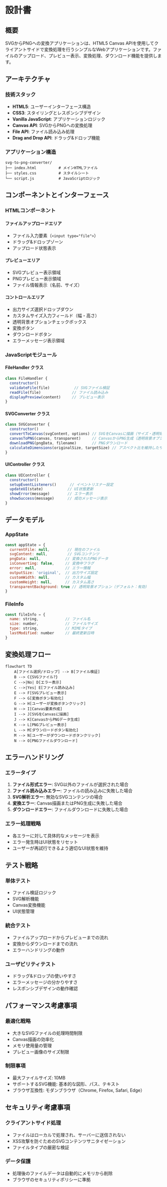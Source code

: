 # 設計書

## 概要

SVGからPNGへの変換アプリケーションは、HTML5 Canvas APIを使用してクライアントサイドで変換処理を行うシンプルなWebアプリケーションです。ファイルのアップロード、プレビュー表示、変換処理、ダウンロード機能を提供します。

## アーキテクチャ

### 技術スタック
- **HTML5**: ユーザーインターフェース構造
- **CSS3**: スタイリングとレスポンシブデザイン
- **Vanilla JavaScript**: アプリケーションロジック
- **Canvas API**: SVGからPNGへの変換処理
- **File API**: ファイル読み込み処理
- **Drag and Drop API**: ドラッグ&ドロップ機能

### アプリケーション構造
```
svg-to-png-converter/
├── index.html          # メインHTMLファイル
├── styles.css          # スタイルシート
└── script.js           # JavaScriptロジック
```

## コンポーネントとインターフェース

### HTMLコンポーネント

#### ファイルアップロードエリア
- ファイル入力要素（`<input type="file">`）
- ドラッグ&ドロップゾーン
- アップロード状態表示

#### プレビューエリア
- SVGプレビュー表示領域
- PNGプレビュー表示領域
- ファイル情報表示（名前、サイズ）

#### コントロールエリア
- 出力サイズ選択ドロップダウン
- カスタムサイズ入力フィールド（幅・高さ）
- 透明背景オプションチェックボックス
- 変換ボタン
- ダウンロードボタン
- エラーメッセージ表示領域

### JavaScriptモジュール

#### FileHandler クラス
```javascript
class FileHandler {
  constructor()
  validateFile(file)           // SVGファイル検証
  readFile(file)              // ファイル読み込み
  displayPreview(content)     // プレビュー表示
}
```

#### SVGConverter クラス
```javascript
class SVGConverter {
  constructor()
  convertToCanvas(svgContent, options) // SVGをCanvasに描画（サイズ・透明背景オプション付き）
  canvasToPNG(canvas, transparent)     // CanvasからPNG生成（透明背景オプション付き）
  downloadPNG(pngData, filename)       // PNGダウンロード
  calculateDimensions(originalSize, targetSize) // アスペクト比を維持したサイズ計算
}
```

#### UIController クラス
```javascript
class UIController {
  constructor()
  setupEventListeners()      // イベントリスナー設定
  updateUI(state)           // UI状態更新
  showError(message)        // エラー表示
  showSuccess(message)      // 成功メッセージ表示
}
```

## データモデル

### AppState
```javascript
const appState = {
  currentFile: null,        // 現在のファイル
  svgContent: null,         // SVGコンテンツ
  pngData: null,           // 変換されたPNGデータ
  isConverting: false,     // 変換中フラグ
  error: null,             // エラー情報
  outputSize: 'original',  // 出力サイズ設定
  customWidth: null,       // カスタム幅
  customHeight: null,      // カスタム高さ
  transparentBackground: true // 透明背景オプション（デフォルト：有効）
}
```

### FileInfo
```javascript
const fileInfo = {
  name: string,            // ファイル名
  size: number,            // ファイルサイズ
  type: string,            // MIMEタイプ
  lastModified: number     // 最終更新日時
}
```

## 変換処理フロー

```mermaid
flowchart TD
    A[ファイル選択/ドロップ] --> B[ファイル検証]
    B --> C{SVGファイル?}
    C -->|No| D[エラー表示]
    C -->|Yes| E[ファイル読み込み]
    E --> F[SVGプレビュー表示]
    F --> G[変換ボタン有効化]
    G --> H[ユーザーが変換ボタンクリック]
    H --> I[Canvas要素作成]
    I --> J[SVGをCanvasに描画]
    J --> K[CanvasからPNGデータ生成]
    K --> L[PNGプレビュー表示]
    L --> M[ダウンロードボタン有効化]
    M --> N[ユーザーがダウンロードボタンクリック]
    N --> O[PNGファイルダウンロード]
```

## エラーハンドリング

### エラータイプ
1. **ファイル形式エラー**: SVG以外のファイルが選択された場合
2. **ファイル読み込みエラー**: ファイルの読み込みに失敗した場合
3. **SVG解析エラー**: 無効なSVGコンテンツの場合
4. **変換エラー**: Canvas描画またはPNG生成に失敗した場合
5. **ダウンロードエラー**: ファイルダウンロードに失敗した場合

### エラー処理戦略
- 各エラーに対して具体的なメッセージを表示
- エラー発生時はUI状態をリセット
- ユーザーが再試行できるよう適切なUI状態を維持

## テスト戦略

### 単体テスト
- ファイル検証ロジック
- SVG解析機能
- Canvas変換機能
- UI状態管理

### 統合テスト
- ファイルアップロードからプレビューまでの流れ
- 変換からダウンロードまでの流れ
- エラーハンドリングの動作

### ユーザビリティテスト
- ドラッグ&ドロップの使いやすさ
- エラーメッセージの分かりやすさ
- レスポンシブデザインの動作確認

## パフォーマンス考慮事項

### 最適化戦略
- 大きなSVGファイルの処理時間制限
- Canvas描画の効率化
- メモリ使用量の管理
- プレビュー画像のサイズ制限

### 制限事項
- 最大ファイルサイズ: 10MB
- サポートするSVG機能: 基本的な図形、パス、テキスト
- ブラウザ互換性: モダンブラウザ（Chrome, Firefox, Safari, Edge）

## セキュリティ考慮事項

### クライアントサイド処理
- ファイルはローカルで処理され、サーバーに送信されない
- XSS攻撃を防ぐためのSVGコンテンツサニタイゼーション
- ファイルタイプの厳密な検証

### データ保護
- 処理後のファイルデータは自動的にメモリから削除
- ブラウザのセキュリティポリシーに準拠